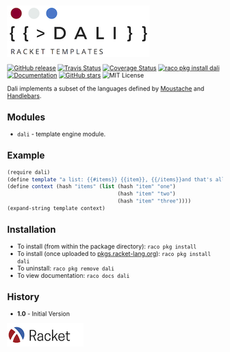 ![Dali Template Engine](https://raw.githubusercontent.com/johnstonskj/dali/master/scribblings/dali-logo-master.png)

[![GitHub release](https://img.shields.io/github/release/johnstonskj/dali.svg?style=flat-square)](https://github.com/johnstonskj/dali/releases)
[![Travis Status](https://travis-ci.org/johnstonskj/dali.svg)](https://www.travis-ci.org/johnstonskj/dali)
[![Coverage Status](https://coveralls.io/repos/github/johnstonskj/dali/badge.svg?branch=master)](https://coveralls.io/github/johnstonskj/dali?branch=master)
[![raco pkg install dali](https://img.shields.io/badge/raco%20pkg%20install-dali-blue.svg)](http://pkgs.racket-lang.org/package/dali)
[![Documentation](https://img.shields.io/badge/raco%20docs-dali-blue.svg)](http://docs.racket-lang.org/dali/index.html)
[![GitHub stars](https://img.shields.io/github/stars/johnstonskj/dali.svg)](https://github.com/johnstonskj/dali/stargazers)
![MIT License](https://img.shields.io/badge/license-MIT-118811.svg)

Dali implements a subset of the languages defined by
[Moustache](https://mustache.github.io/) and [Handlebars](https://handlebarsjs.com/).

## Modules

* `dali` - template engine module.

## Example

```scheme
(require dali)
(define template "a list: {{#items}} {{item}}, {{/items}}and that's all")
(define context (hash "items" (list (hash "item" "one")
                                    (hash "item" "two")
                                    (hash "item" "three"))))
(expand-string template context)
```


## Installation

* To install (from within the package directory): `raco pkg install`
* To install (once uploaded to [pkgs.racket-lang.org](https://pkgs.racket-lang.org/)): `raco pkg install dali`
* To uninstall: `raco pkg remove dali`
* To view documentation: `raco docs dali`

## History

* **1.0** - Initial Version

[![Racket Language](https://raw.githubusercontent.com/johnstonskj/racket-scaffold/master/scaffold/plank-files/racket-lang.png)](https://racket-lang.org/)
